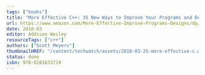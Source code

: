 ```yaml
---
tags: ["books"]
title: "More Effective C++: 35 New Ways to Improve Your Programs and Designs"
url: https://www.amazon.com/More-Effective-Improve-Programs-Designs/dp/020163371X
date: 2010-03
editor: Addison Wesley
resourceTags: ["c++"]
authors: ["Scott Meyers"]
thumbnailHREF: "/content/techwatch/assets/2010-03-25-more-effective-c.webp"
status: done
isbn: 978-0201633719
---
```

